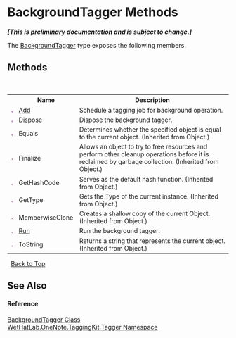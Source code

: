 # BackgroundTagger Methods
 _**\[This is preliminary documentation and is subject to change.\]**_

The <a href="0f08eb11-e519-8ed6-2739-ec50a42a4c5b">BackgroundTagger</a> type exposes the following members.


## Methods
&nbsp;<table><tr><th></th><th>Name</th><th>Description</th></tr><tr><td>![Public method](media/pubmethod.gif "Public method")</td><td><a href="8709fa11-4bc0-f34d-2a5c-e4d51598c881">Add</a></td><td>
Schedule a tagging job for background operation.</td></tr><tr><td>![Public method](media/pubmethod.gif "Public method")</td><td><a href="8304ca1e-dec3-2e80-b4a6-b87b1aecf754">Dispose</a></td><td>
Dispose the background tagger.</td></tr><tr><td>![Public method](media/pubmethod.gif "Public method")</td><td>Equals</td><td>
Determines whether the specified object is equal to the current object.
 (Inherited from Object.)</td></tr><tr><td>![Protected method](media/protmethod.gif "Protected method")</td><td>Finalize</td><td>
Allows an object to try to free resources and perform other cleanup operations before it is reclaimed by garbage collection.
 (Inherited from Object.)</td></tr><tr><td>![Public method](media/pubmethod.gif "Public method")</td><td>GetHashCode</td><td>
Serves as the default hash function.
 (Inherited from Object.)</td></tr><tr><td>![Public method](media/pubmethod.gif "Public method")</td><td>GetType</td><td>
Gets the Type of the current instance.
 (Inherited from Object.)</td></tr><tr><td>![Protected method](media/protmethod.gif "Protected method")</td><td>MemberwiseClone</td><td>
Creates a shallow copy of the current Object.
 (Inherited from Object.)</td></tr><tr><td>![Public method](media/pubmethod.gif "Public method")</td><td><a href="37697dab-0378-5087-7122-eac595961207">Run</a></td><td>
Run the background tagger.</td></tr><tr><td>![Public method](media/pubmethod.gif "Public method")</td><td>ToString</td><td>
Returns a string that represents the current object.
 (Inherited from Object.)</td></tr></table>&nbsp;
<a href="#backgroundtagger-methods">Back to Top</a>

## See Also


#### Reference
<a href="0f08eb11-e519-8ed6-2739-ec50a42a4c5b">BackgroundTagger Class</a><br /><a href="bf353949-2ab8-bf1a-9a78-ce64949f480c">WetHatLab.OneNote.TaggingKit.Tagger Namespace</a><br />
